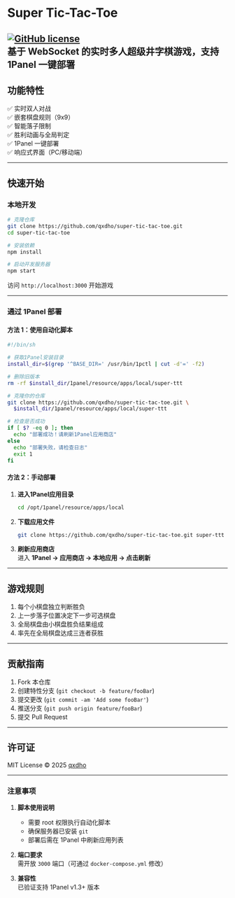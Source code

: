 # Super Tic-Tac-Toe  
[![GitHub license](https://img.shields.io/github/license/qxdho/super-tic-tac-toe)](https://github.com/qxdho/super-tic-tac-toe/blob/main/LICENSE)  
基于 WebSocket 的实时多人超级井字棋游戏，支持 1Panel 一键部署  
---

## **功能特性**
✅ 实时双人对战  
✅ 嵌套棋盘规则（9x9）  
✅ 智能落子限制  
✅ 胜利动画与全局判定  
✅ 1Panel 一键部署  
✅ 响应式界面（PC/移动端）

---

## **快速开始**
### **本地开发**
```bash
# 克隆仓库
git clone https://github.com/qxdho/super-tic-tac-toe.git
cd super-tic-tac-toe

# 安装依赖
npm install

# 启动开发服务器
npm start
```
访问 `http://localhost:3000` 开始游戏

---

### **通过 1Panel 部署**
#### **方法 1：使用自动化脚本**
```bash
#!/bin/sh

# 获取1Panel安装目录
install_dir=$(grep '^BASE_DIR=' /usr/bin/1pctl | cut -d'=' -f2)

# 删除旧版本
rm -rf $install_dir/1panel/resource/apps/local/super-ttt

# 克隆你的仓库
git clone https://github.com/qxdho/super-tic-tac-toe.git \
  $install_dir/1panel/resource/apps/local/super-ttt

# 检查是否成功
if [ $? -eq 0 ]; then
  echo "部署成功！请刷新1Panel应用商店"
else
  echo "部署失败，请检查日志"
  exit 1
fi
```

#### **方法 2：手动部署**
1. **进入1Panel应用目录**  
   ```bash
   cd /opt/1panel/resource/apps/local
   ```

2. **下载应用文件**  
   ```bash
   git clone https://github.com/qxdho/super-tic-tac-toe.git super-ttt
   ```

3. **刷新应用商店**  
   进入 **1Panel → 应用商店 → 本地应用 → 点击刷新**

---

## **游戏规则**
1. 每个小棋盘独立判断胜负  
2. 上一步落子位置决定下一步可选棋盘  
3. 全局棋盘由小棋盘胜负结果组成  
4. 率先在全局棋盘达成三连者获胜  

---

## **贡献指南**
1. Fork 本仓库  
2. 创建特性分支 (`git checkout -b feature/fooBar`)  
3. 提交更改 (`git commit -am 'Add some fooBar'`)  
4. 推送分支 (`git push origin feature/fooBar`)  
5. 提交 Pull Request  

---

## **许可证**
MIT License © 2025 [qxdho](https://github.com/qxdho)

---

### **注意事项**
1. **脚本使用说明**  
   - 需要 root 权限执行自动化脚本  
   - 确保服务器已安装 `git`  
   - 部署后需在 1Panel 中刷新应用列表

2. **端口要求**  
   需开放 `3000` 端口（可通过 `docker-compose.yml` 修改）

3. **兼容性**  
   已验证支持 1Panel v1.3+ 版本